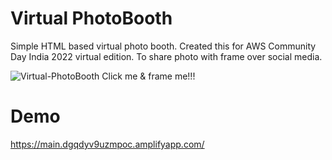 # Virtual PhotoBooth
Simple HTML based virtual photo booth. Created this for AWS Community Day India 2022 virtual edition. 
To share photo with frame over social media. 

![Virtual-PhotoBooth](https://user-images.githubusercontent.com/3996105/194721887-f0454312-9b98-41df-b30e-e9337fdb95a2.png)
Click me & frame me!!!

# Demo 
https://main.dgqdyv9uzmpoc.amplifyapp.com/
